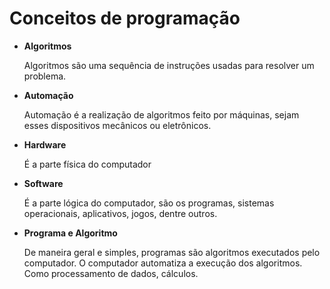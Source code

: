 # Conceitos de programação

- **Algoritmos**
  
  Algoritmos são uma sequência de instruções usadas para resolver um problema.

- **Automação**
  
  Automação é a realização de algoritmos feito por máquinas, sejam esses dispositivos mecânicos ou eletrônicos.

- **Hardware**

  É a parte física do computador

- **Software**

  É a parte lógica do computador, são os programas, sistemas operacionais, aplicativos, jogos, dentre outros.

- **Programa e Algoritmo**

  De maneira geral e simples, programas são algoritmos executados pelo computador. O computador automatiza a execução dos algoritmos.
  Como processamento de dados, cálculos.
